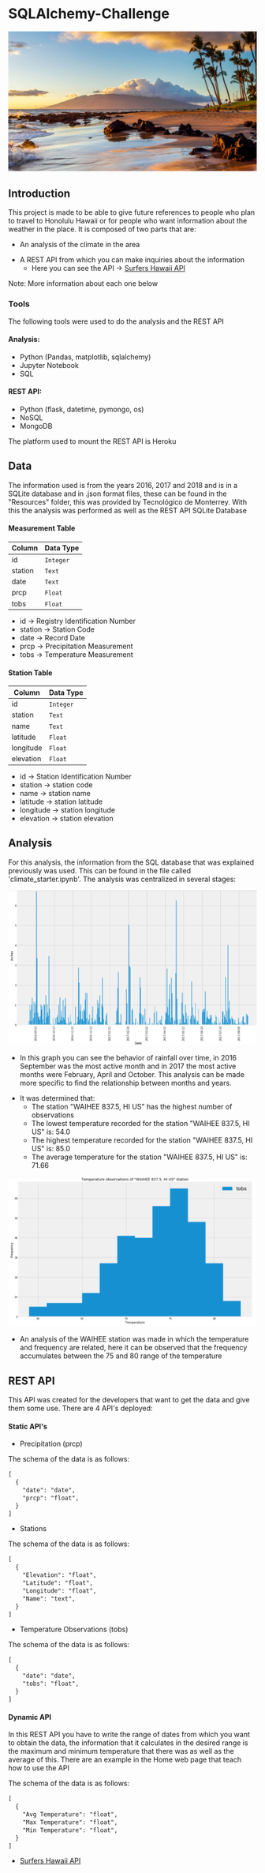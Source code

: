 # SQLAlchemy-Challenge

[![](Resources/img/hawaii.jpg)]()        

## Introduction

This project is made to be able to give future references to people who plan to travel to Honolulu Hawaii or for people who want information about the weather in the place. It is composed of two parts that are:
- An analysis of the climate in the area
+ A REST API from which you can make inquiries about the information
    + Here you can see the API -> [Surfers Hawaii API](https://enr1qu319-api-hawaii-climate.herokuapp.com "API")

Note: More information about each one below

### Tools

The following tools were used to do the analysis and the REST API

#### Analysis:
- Python (Pandas, matplotlib, sqlalchemy)
- Jupyter Notebook
- SQL

#### REST API:
- Python (flask, datetime, pymongo, os)
- NoSQL
- MongoDB

The platform used to mount the REST API is Heroku

## Data

The information used is from the years 2016, 2017 and 2018 and is in a SQLite database and in .json format files, these can be found in the "Resources" folder, this was provided by Tecnológico de Monterrey.
With this the analysis was performed as well as the REST API
SQLite Database

#### Measurement Table

|  Column  | Data Type |
| -------- | ----------|
|    id    | `Integer` |
|  station |   `Text`  |
|   date   |   `Text`  |
|   prcp   |  `Float`  |
|   tobs   |  `Float`  |


- id      -> Registry Identification Number
- station -> Station Code
- date    -> Record Date
- prcp    -> Precipitation Measurement
- tobs    -> Temperature Measurement


#### Station Table

|    Column    | Data Type |
| ------------ | ----------|
|    id        | `Integer` |
|  station     |   `Text`  |
|   name       |   `Text`  |
|   latitude   |  `Float`  |
|   longitude  |  `Float`  |
|   elevation  |  `Float`  |


- id        -> Station Identification Number
- station   -> station code
- name      -> station name
- latitude  -> station latitude
- longitude -> station longitude
- elevation -> station elevation

## Analysis

For this analysis, the information from the SQL database that was explained previously was used. This can be found in the file called 'climate_starter.ipynb'.
The analysis was centralized in several stages:

[![](Resources/img/1.png)]()   

- In this graph you can see the behavior of rainfall over time, in 2016 September was the most active month and in 2017 the most active months were February, April and October. This analysis can be made more specific to find the relationship between months and years.

+ It was determined that:
    + The station "WAIHEE 837.5, HI US" has the highest number of observations
    + The lowest temperature recorded for the station "WAIHEE 837.5, HI US" is: 54.0
    + The highest temperature recorded for the station "WAIHEE 837.5, HI US" is: 85.0
    + The average temperature for the station "WAIHEE 837.5, HI US" is: 71.66

[![](Resources/img/2.png)]()   

- An analysis of the WAIHEE station was made in which the temperature and frequency are related, here it can be observed that the frequency accumulates between the 75 and 80 range of the temperature


## REST API

This API was created for the developers that want to get the data and give them some use.
There are 4 API's deployed:

#### Static API's

- Precipitation (prcp)

The schema of the data is as follows:

    [ 
      {
        "date": "date",
        "prcp": "float",
      }
    ]
    
- Stations

The schema of the data is as follows:

    [ 
      {
        "Elevation": "float",
        "Latitude": "float",
        "Longitude": "float",
        "Name": "text",
      }
    ]

- Temperature Observations (tobs)

The schema of the data is as follows:

    [ 
      {
        "date": "date",
        "tobs": "float",
      }
    ]

#### Dynamic API

In this REST API you have to write the range of dates from which you want to obtain the data, the information that it calculates in the desired range is the maximum and minimum temperature that there was as well as the average of this.
There are an example in the Home web page that teach how to use the API

The schema of the data is as follows:

    [ 
      {
        "Avg Temperature": "float",
        "Max Temperature": "float",
        "Min Temperature": "float",
      }
    ]

- [Surfers Hawaii API](https://enr1qu319-api-hawaii-climate.herokuapp.com "API")

